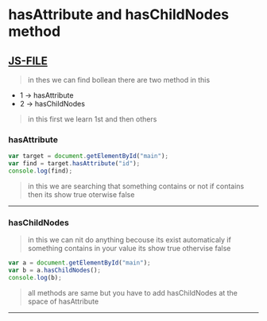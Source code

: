 # hasAttribute and hasChildNodes method
## [JS-FILE](/js/78-hasAttribute-and-hasChildNodes-method.js)

> in thes we can find bollean there are two method in this 
* 1 -> hasAttribute
* 2 -> hasChildNodes  
> in this first we learn 1st and then others

### hasAttribute

```javascript
var target = document.getElementById("main");
var find = target.hasAttribute("id");
console.log(find);
```
> in this we are searching that something contains or not if contains then its show true oterwise false

---

### hasChildNodes
> in this we can nit do anything becouse its exist automaticaly if something contains in your value its show true othervise false

```javascript
var a = document.getElementById("main");
var b = a.hasChildNodes();
console.log(b);
```
> all methods are same but you have to add hasChildNodes at the space of hasAttribute
---